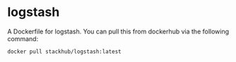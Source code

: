 # logstash

A Dockerfile for logstash. You can pull this from dockerhub via the following command:

```
docker pull stackhub/logstash:latest
```
